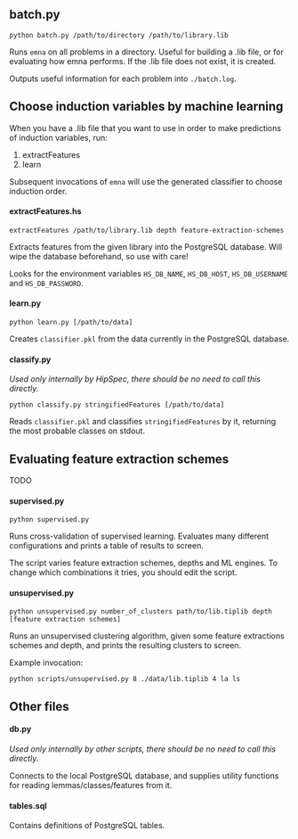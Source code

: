 
batch.py
--------
```
python batch.py /path/to/directory /path/to/library.lib
```
Runs `emna` on all problems in a directory. Useful for building a .lib file, or for evaluating how emna performs. If the .lib file does not exist, it is created.

Outputs useful information for each problem into `./batch.log`.



Choose induction variables by machine learning
----------------------------------------------
When you have a .lib file that you want to use in order to make predictions of induction variables, run:

1. extractFeatures
2. learn

Subsequent invocations of `emna` will use the generated classifier to choose induction order.


#### extractFeatures.hs
```
extractFeatures /path/to/library.lib depth feature-extraction-schemes
```
Extracts features from the given library into the PostgreSQL database. Will wipe the database beforehand, so use with care!

Looks for the environment variables `HS_DB_NAME`, `HS_DB_HOST`, `HS_DB_USERNAME` and `HS_DB_PASSWORD`.

#### learn.py
```
python learn.py [/path/to/data]
```
Creates `classifier.pkl` from the data currently in the PostgreSQL database. 

#### classify.py
_Used only internally by HipSpec, there should be no need to call this directly._
```
python classify.py stringifiedFeatures [/path/to/data]
```
Reads `classifier.pkl` and classifies `stringifiedFeatures` by it, returning the most probable classes on stdout.


Evaluating feature extraction schemes
-------------------------------------
TODO
#### supervised.py
```
python supervised.py
```
Runs cross-validation of supervised learning. Evaluates many different configurations and prints a table of results to screen.

The script varies feature extraction schemes, depths and ML engines. To change which combinations it tries, you should edit the script.

#### unsupervised.py
```
python unsupervised.py number_of_clusters path/to/lib.tiplib depth [feature extraction schemes]
```
Runs an unsupervised clustering algorithm, given some feature extractions schemes and depth, and prints the resulting clusters to screen.

Example invocation:
```
python scripts/unsupervised.py 8 ./data/lib.tiplib 4 la ls
```

Other files
-----------
#### db.py
_Used only internally by other scripts, there should be no need to call this directly._

Connects to the local PostgreSQL database, and supplies utility functions for reading lemmas/classes/features from it.

#### tables.sql
Contains definitions of PostgreSQL tables.

